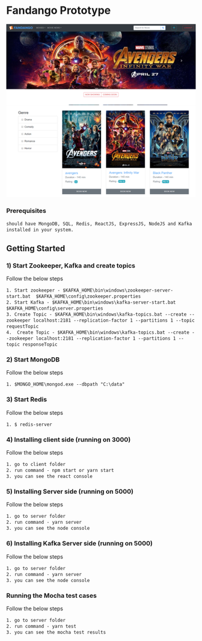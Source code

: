 # Fandango Prototype


![alt text](screenshots/Home.PNG "Landing page")
![alt text](screenshots/Home2.PNG "Landing page")

### Prerequisites

```
should have MongoDB, SQL, Redis, ReactJS, ExpressJS, NodeJS and Kafka installed in your system.
```
## Getting Started

### 1) Start Zookeeper, Kafka and create topics
Follow the below steps
```
1. Start zookeeper - $KAFKA_HOME\bin\windows\zookeeper-server-start.bat  $KAFKA_HOME\config\zookeeper.properties
2. Start Kafka - $KAFKA_HOME\bin\windows\kafka-server-start.bat $KAFKA_HOME\config\server.properties
3. Create Topic - $KAFKA_HOME\bin\windows\kafka-topics.bat --create --zookeeper localhost:2181 --replication-factor 1 --partitions 1 --topic requestTopic
4.  Create Topic - $KAFKA_HOME\bin\windows\kafka-topics.bat --create --zookeeper localhost:2181 --replication-factor 1 --partitions 1 --topic responseTopic
```
### 2) Start MongoDB
Follow the below steps
```
1. $MONGO_HOME\mongod.exe --dbpath "C:\data"
```

### 3) Start Redis
Follow the below steps
```
1. $ redis-server
```

### 4) Installing client side (running on 3000)

Follow the below steps
```
1. go to client folder
2. run command - npm start or yarn start
3. you can see the react console
```
### 5) Installing Server side (running on 5000)

Follow the below steps
```
1. go to server folder
2. run command - yarn server
3. you can see the node console
```
### 6) Installing Kafka Server side (running on 5000)

Follow the below steps
```
1. go to server folder
2. run command - yarn server
3. you can see the node console
```

### Running the Mocha test cases

Follow the below steps
```
1. go to server folder
2. run command - yarn test
3. you can see the mocha test results
```


